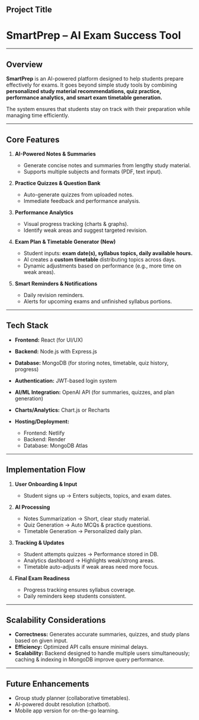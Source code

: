## Project Title

# **SmartPrep – AI Exam Success Tool**

---

## Overview

**SmartPrep** is an AI-powered platform designed to help students prepare effectively for exams. It goes beyond simple study tools by combining **personalized study material recommendations, quiz practice, performance analytics, and smart exam timetable generation.**

The system ensures that students stay on track with their preparation while managing time efficiently.

---

## Core Features

1. **AI-Powered Notes & Summaries**

   * Generate concise notes and summaries from lengthy study material.
   * Supports multiple subjects and formats (PDF, text input).

2. **Practice Quizzes & Question Bank**

   * Auto-generate quizzes from uploaded notes.
   * Immediate feedback and performance analysis.

3. **Performance Analytics**

   * Visual progress tracking (charts & graphs).
   * Identify weak areas and suggest targeted revision.

4. **Exam Plan & Timetable Generator (New)**

   * Student inputs: **exam date(s), syllabus topics, daily available hours.**
   * AI creates a **custom timetable** distributing topics across days.
   * Dynamic adjustments based on performance (e.g., more time on weak areas).

5. **Smart Reminders & Notifications**

   * Daily revision reminders.
   * Alerts for upcoming exams and unfinished syllabus portions.

---

## Tech Stack

* **Frontend:** React (for UI/UX)
* **Backend:** Node.js with Express.js
* **Database:** MongoDB (for storing notes, timetable, quiz history, progress)
* **Authentication:** JWT-based login system
* **AI/ML Integration:** OpenAI API (for summaries, quizzes, and plan generation)
* **Charts/Analytics:** Chart.js or Recharts
* **Hosting/Deployment:**

  * Frontend: Netlify
  * Backend: Render
  * Database: MongoDB Atlas

---

## Implementation Flow

1. **User Onboarding & Input**

   * Student signs up → Enters subjects, topics, and exam dates.

2. **AI Processing**

   * Notes Summarization → Short, clear study material.
   * Quiz Generation → Auto MCQs & practice questions.
   * Timetable Generation → Personalized daily plan.

3. **Tracking & Updates**

   * Student attempts quizzes → Performance stored in DB.
   * Analytics dashboard → Highlights weak/strong areas.
   * Timetable auto-adjusts if weak areas need more focus.

4. **Final Exam Readiness**

   * Progress tracking ensures syllabus coverage.
   * Daily reminders keep students consistent.

---

## Scalability Considerations

* **Correctness:** Generates accurate summaries, quizzes, and study plans based on given input.
* **Efficiency:** Optimized API calls ensure minimal delays.
* **Scalability:** Backend designed to handle multiple users simultaneously; caching & indexing in MongoDB improve query performance.

---

## Future Enhancements

* Group study planner (collaborative timetables).
* AI-powered doubt resolution (chatbot).
* Mobile app version for on-the-go learning.
